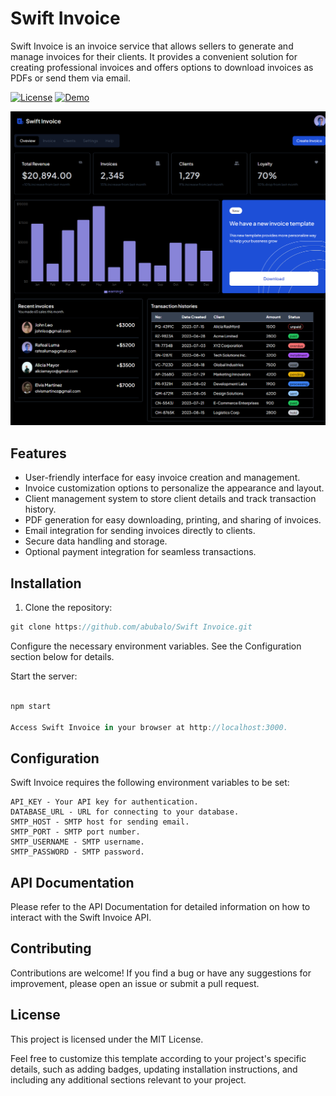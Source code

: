 # Swift Invoice

Swift Invoice is an invoice service that allows sellers to generate and manage invoices for their clients. It provides a convenient solution for creating professional invoices and offers options to download invoices as PDFs or send them via email.

[![License](https://img.shields.io/badge/License-MIT-yellow.svg)](/LICENSE)
[![Demo](https://img.shields.io/badge/Demo-Link-blue)](https:swift-invoice.vercel.app)


![image](public/cover.png)

## Features

- User-friendly interface for easy invoice creation and management.
- Invoice customization options to personalize the appearance and layout.
- Client management system to store client details and track transaction history.
- PDF generation for easy downloading, printing, and sharing of invoices.
- Email integration for sending invoices directly to clients.
- Secure data handling and storage.
- Optional payment integration for seamless transactions.



## Installation

1. Clone the repository:

```js
git clone https://github.com/abubalo/Swift Invoice.git
```

Configure the necessary environment variables. See the Configuration section below for details.

Start the server:

```js

npm start

Access Swift Invoice in your browser at http://localhost:3000.

```
## Configuration

Swift Invoice requires the following environment variables to be set:

    API_KEY - Your API key for authentication.
    DATABASE_URL - URL for connecting to your database.
    SMTP_HOST - SMTP host for sending email.
    SMTP_PORT - SMTP port number.
    SMTP_USERNAME - SMTP username.
    SMTP_PASSWORD - SMTP password.

## API Documentation

Please refer to the API Documentation for detailed information on how to interact with the Swift Invoice API.


## Contributing

Contributions are welcome! If you find a bug or have any suggestions for improvement, please open an issue or submit a pull request.
## License

This project is licensed under the MIT License.


Feel free to customize this template according to your project's specific details, such as adding badges, updating installation instructions, and including any additional sections relevant to your project.

